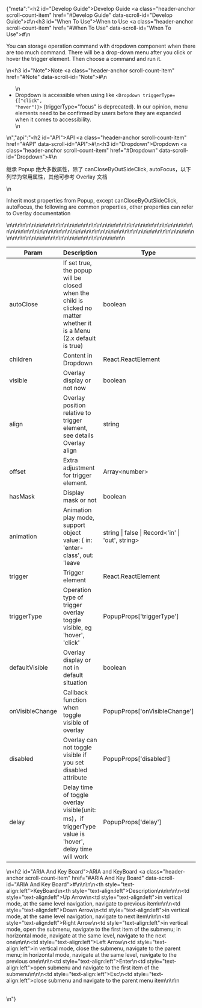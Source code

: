 {"meta":"<h2 id=\"Develop Guide\">Develop Guide <a class=\"header-anchor scroll-count-item\" href=\"#Develop Guide\" data-scroll-id=\"Develop Guide\">#</a></h2>\n<h3 id=\"When To Use\">When to Use <a class=\"header-anchor scroll-count-item\" href=\"#When To Use\" data-scroll-id=\"When To Use\">#</a></h3>\n<p>You can storage operation command with dropdown component when there are too much command. There will be a drop-down menu after you click or hover the trigger element. Then choose a command and run it.</p>\n<h3 id=\"Note\">Note <a class=\"header-anchor scroll-count-item\" href=\"#Note\" data-scroll-id=\"Note\">#</a></h3>\n<ul>\n<li>Dropdown is accessible when using like <code>&lt;Dropdown triggerType={[&quot;click&quot;, &quot;hover&quot;]}&gt;</code> (triggerType=&quot;focus&quot; is deprecated). In our opinion, menu elements need to be confirmed by users before they are expanded when it comes to accessibility.</li>\n</ul>\n","api":"<h2 id=\"API\">API <a class=\"header-anchor scroll-count-item\" href=\"#API\" data-scroll-id=\"API\">#</a></h2>\n<h3 id=\"Dropdown\">Dropdown <a class=\"header-anchor scroll-count-item\" href=\"#Dropdown\" data-scroll-id=\"Dropdown\">#</a></h3>\n<p>&#x7EE7;&#x627F; Popup &#x7EDD;&#x5927;&#x591A;&#x6570;&#x5C5E;&#x6027;&#xFF0C;&#x9664;&#x4E86; canCloseByOutSideClick, autoFocus&#xFF0C;&#x4EE5;&#x4E0B;&#x5217;&#x4E3E;&#x4E3A;&#x5E38;&#x7528;&#x5C5E;&#x6027;&#xFF0C;&#x5176;&#x4ED6;&#x53EF;&#x53C2;&#x8003; Overlay &#x6587;&#x6863;</p>\n<p>Inherit most properties from Popup, except canCloseByOutSideClick, autoFocus, the following are common properties, other properties can refer to Overlay documentation</p>\n<table>\n<thead>\n<tr>\n<th>Param</th>\n<th>Description</th>\n<th>Type</th>\n<th>Default Value</th>\n<th>Required</th>\n</tr>\n</thead>\n<tbody>\n<tr>\n<td>autoClose</td>\n<td>If set true, the popup will be closed when the child is clicked no matter whether it is a Menu (2.x default is true)</td>\n<td>boolean</td>\n<td>false</td>\n<td></td>\n</tr>\n<tr>\n<td>children</td>\n<td>Content in Dropdown</td>\n<td>React.ReactElement</td>\n<td>-</td>\n<td>yes</td>\n</tr>\n<tr>\n<td>visible</td>\n<td>Overlay display or not now</td>\n<td>boolean</td>\n<td>-</td>\n<td></td>\n</tr>\n<tr>\n<td>align</td>\n<td>Overlay position relative to trigger element, see details Overlay align</td>\n<td>string</td>\n<td>&apos;tl bl&apos;</td>\n<td></td>\n</tr>\n<tr>\n<td>offset</td>\n<td>Extra adjustment for trigger element.</td>\n<td>Array&lt;number&gt;</td>\n<td>[0, 0]</td>\n<td></td>\n</tr>\n<tr>\n<td>hasMask</td>\n<td>Display mask or not</td>\n<td>boolean</td>\n<td>false</td>\n<td></td>\n</tr>\n<tr>\n<td>animation</td>\n<td>Animation play mode, support object value: { in: &apos;enter-class&apos;, out: &apos;leave</td>\n<td>string | false | Record&lt;&apos;in&apos; | &apos;out&apos;, string&gt;</td>\n<td>{ in: &apos;expandInDown&apos;, out: &apos;expandOutUp&apos; }</td>\n<td></td>\n</tr>\n<tr>\n<td>trigger</td>\n<td>Trigger element</td>\n<td>React.ReactElement</td>\n<td>-</td>\n<td>yes</td>\n</tr>\n<tr>\n<td>triggerType</td>\n<td>Operation type of trigger overlay toggle visible, eg &apos;hover&apos;, &apos;click&apos;</td>\n<td>PopupProps[&apos;triggerType&apos;]</td>\n<td>&apos;hover&apos;</td>\n<td></td>\n</tr>\n<tr>\n<td>defaultVisible</td>\n<td>Overlay display or not in default situation</td>\n<td>boolean</td>\n<td>false</td>\n<td></td>\n</tr>\n<tr>\n<td>onVisibleChange</td>\n<td>Callback function when toggle visible of overlay</td>\n<td>PopupProps[&apos;onVisibleChange&apos;]</td>\n<td>-</td>\n<td></td>\n</tr>\n<tr>\n<td>disabled</td>\n<td>Overlay can not toggle visible if you set disabled attribute</td>\n<td>PopupProps[&apos;disabled&apos;]</td>\n<td>false</td>\n<td></td>\n</tr>\n<tr>\n<td>delay</td>\n<td>Delay time of toggle overlay visible(unit: ms)&#xFF0C;if triggerType value is &apos;hover&apos;, delay time will work</td>\n<td>PopupProps[&apos;delay&apos;]</td>\n<td>200</td>\n<td></td>\n</tr>\n</tbody>\n</table>\n<h2 id=\"ARIA And Key Board\">ARIA and KeyBoard <a class=\"header-anchor scroll-count-item\" href=\"#ARIA And Key Board\" data-scroll-id=\"ARIA And Key Board\">#</a></h2>\n<table>\n<thead>\n<tr>\n<th style=\"text-align:left\">KeyBoard</th>\n<th style=\"text-align:left\">Description</th>\n</tr>\n</thead>\n<tbody>\n<tr>\n<td style=\"text-align:left\">Up Arrow</td>\n<td style=\"text-align:left\">in vertical mode, at the same level navigation, navigate to previous item</td>\n</tr>\n<tr>\n<td style=\"text-align:left\">Down Arrow</td>\n<td style=\"text-align:left\">in vertical mode, at the same level navigation, navigate to next item</td>\n</tr>\n<tr>\n<td style=\"text-align:left\">Right Arrow</td>\n<td style=\"text-align:left\">in vertical mode, open the submenu, navigate to the first item of the submenu; in horizontal mode, navigate at the same level, navigate to the next one</td>\n</tr>\n<tr>\n<td style=\"text-align:left\">Left Arrow</td>\n<td style=\"text-align:left\">in vertical mode, close the submenu, navigate to the parent menu; in horizontal mode, navigate at the same level, navigate to the previous one</td>\n</tr>\n<tr>\n<td style=\"text-align:left\">Enter</td>\n<td style=\"text-align:left\">open submenu and navigate to the first item of the submenu</td>\n</tr>\n<tr>\n<td style=\"text-align:left\">Esc</td>\n<td style=\"text-align:left\">close submenu and navigate to the parent menu item</td>\n</tr>\n</tbody>\n</table>\n"}